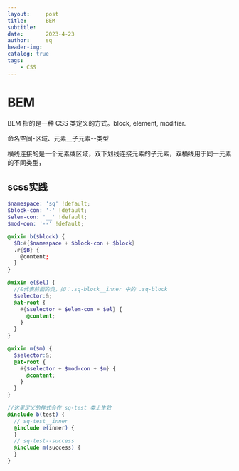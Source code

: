 ```yaml
---
layout:     post
title:      BEM
subtitle:   
date:       2023-4-23
author:     sq
header-img: 
catalog: true
tags:
    - CSS
---
```

# BEM
BEM 指的是一种 CSS 类定义的方式。block, element, modifier.

命名空间-区域、元素__子元素--类型

横线连接的是一个元素或区域，双下划线连接元素的子元素，双横线用于同一元素的不同类型，

## scss实践
```scss
$namespace: 'sq' !default;
$block-con: '-' !default;
$elem-con: '__' !default;
$mod-con: '--' !default;

@mixin b($block) {
  $B:#{$namespace + $block-con + $block}
  .#{$B} {
    @content;
  }
}

@mixin e($el) {
  //&代表前面的类，如：.sq-block__inner 中的 .sq-block
  $selector:&;
  @at-root {
    #{$selector + $elem-con + $el} {
      @content;
    }
  }
}

@mixin m($m) {
  $selector:&;
  @at-root {
    #{$selector + $mod-con + $m} {
      @content;
    }
  }
}

//这里定义的样式会在 sq-test 类上生效
@include b(test) {
  // sq-test__inner
  @include e(inner) {
  }
  // sq-test--success
  @include m(success) {
  }
}
```
